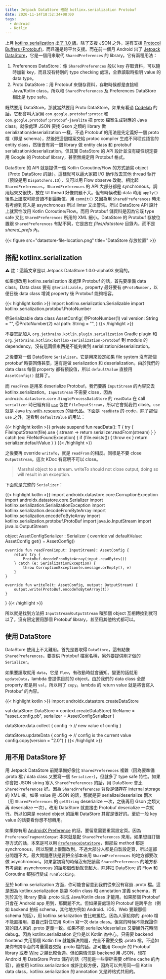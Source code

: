```yaml
---
title: Jetpack DataStore 搭配 kotlinx.serialization Protobuf
date: 2020-11-14T18:52:34+08:00
tags:
  - Android
  - Kotlin
---
```



上月 [kotlinx.serialization](https://github.com/Kotlin/kotlinx.serialization) [出了 1.0 版](https://blog.jetbrains.com/kotlin/2020/10/kotlinx-serialization-1-0-released/)。除了支援 JSON 之外，還有支援 [Protocol Buffers (Protobuf)](https://developers.google.com/protocol-buffers)，而且還是跨平台支援。而在前一個月 Android 出了 [Jetpack DataStore](https://developer.android.com/topic/libraries/architecture/datastore)，它是一個用來取代 `SharedPreferences` 的 library。它有兩種用法：

1. Preferences DataStore：像 `SharedPreferences` 般以 key 存取資料，可以隨時加新 key，而且沒有特別的 type checking 處理，全靠讀取時指明 value 的 data type。
2. Proto DataStore：用 Protobuf 來儲存資料，存取時候都是直接經 Java/Kotlin class，所以和 `SharedPreferences` 及 Preferences DataStore 相比是 type safe。

既然要用 DataStore，那就當然要用 Proto DataStore。如果有看過 [Codelab](https://developer.android.com/codelabs/android-proto-datastore) 的話，它都會叫大家用 `com.google.protobuf:protoc` 和 `com.google.protobuf:protobuf-javalite` 把 proto 檔案生成對應的 Java class。就像處理 JSON 要找 Gson 之類的 library 做 serialization/deserialization 一樣，不過 Protobuf 的用法是先定義好一個 proto 檔（即是 schema），然後把這個檔案交給 protoc compiler 生成不同程式語言的 entity class，然後會有另一個 library 做 entity class 和 protobuf serialization/deserialization。但其實 DataStore 的 API 設計並沒有硬性規定要用 Google 的 Protobuf library，甚至無規定用 Protobuf 格式。

<!-- more -->

DataStore 的 API 就是提供一個 Kotlin Coroutine/Flow 的方式讀寫 object（Proto DataStore 的話）。這樣就可以逼大家把 I/O 動作放去其他 thread 執行（預設是用 `Dispatchers.IO`），又可以用 Flow observe 改動。相比起 `SharedPreferences`，`SharedPreferences` 的 API 大部分都是 synchronous，調用起來又很快，放在 UI thread 好像問題不大。但有時候改動 data 時用 `apply()` 後馬上讀取可能會讀不到最新值，用 `commit()` 又因為用 `SharedPreferences` 時未有考慮到寫入是 asynchronous 所以 linter 又出警告。所以 DataStore API 設計上就索性改用 Kotlin Coroutine/Flow。而用 Protobuf 儲資料是因為它既 type safe 又比 `SharedPreferences` 所用的 XML 細小。DataStore 的 Protobuf 存放位置跟 `SharedPreferences` 有點不同，它是放在 *files/datastore* 目錄內，而不是 *shared_prefs* 內。

{{< figure src="datastore-file-location.png" title="DataStore 存放位置" >}}

## 搭配 kotlinx.serialization

⚠️ 註：這篇文章是以 Jetpack DataStore 1.0.0-alpha03 來寫的。

如果想改用 kotlinx.serialization 來處理 Protobuf 的話，首先要準備 data class。Data class 要有 `@Serializable`，property 最好要有 `@ProtoNumber`，以便日後 data class 增減 property 後 Protobuf 能夠相容。

{{< highlight kotlin >}}
import kotlinx.serialization.Serializable
import kotlinx.serialization.protobuf.ProtoNumber

@Serializable
data class AssetConfig(
    @ProtoNumber(1) val version: String = "",
    @ProtoNumber(2) val path: String = "",
)
{{< /highlight >}}

不要忘記加入 `org.jetbrains.kotlin.plugin.serialization` Gradle plugin 和 `org.jetbrains.kotlinx:kotlinx-serialization-protobuf` 到 module 的 dependency。沒有這兩個東西是不能夠做到 serialization/deserialization。

之後要寫一個 DataStore `Serializer`。它是用來設定如果 file system 沒有那個 protobuf 時要回傳甚麼，還有是做 serialization 和 deserialization。由於我們的 data class 每個 property 都有預設值，所以 `defaultValue` 直接用 `AssetConfig()` 就算了。

而 `readFrom` 是用來 deserialize Protobuf。我們要將 `InputStream` 的內容交去 kotlinx.serialization。`InputStream` 不需要 close，因為 `androidx.datastore.core.SingleProcessDataStore` 的 `readData` 在 call `serializer` 時已經有用 [`use`](https://kotlinlang.org/api/latest/jvm/stdlib/kotlin.io/use.html) 包住 `FileInputStream`，所以它會幫我們 close。`use` 就是 Java [try-with-resources](https://docs.oracle.com/javase/tutorial/essential/exceptions/tryResourceClose.html) 的替代品。下面是 `readData` 的 code，除了那個 `use` 之外，還看到 `defaultValue` 的用法：

{{< highlight kotlin >}}
private suspend fun readData(): T {
    try {
        FileInputStream(file).use { stream ->
            return serializer.readFrom(stream)
        }
    } catch (ex: FileNotFoundException) {
        if (file.exists()) {
            throw ex
        }
        return serializer.defaultValue
    }
}
{{< /highlight >}}

之後要再 override `writeTo`，就是 `readFrom` 的相反。同樣是不要 close `OutputStream`。這次 KDoc 有寫明不可以 close。

> Marshal object to a stream. writeTo should not close output, doing so will result in an exception.

下面就是完整的 `Serializer`：

{{< highlight kotlin >}}
import androidx.datastore.core.CorruptionException
import androidx.datastore.core.Serializer
import kotlinx.serialization.SerializationException
import kotlinx.serialization.decodeFromByteArray
import kotlinx.serialization.encodeToByteArray
import kotlinx.serialization.protobuf.ProtoBuf
import java.io.InputStream
import java.io.OutputStream

object AssetConfigSerializer : Serializer<AssetConfig> {
    override val defaultValue: AssetConfig
        get() = AssetConfig()

    override fun readFrom(input: InputStream): AssetConfig {
        return try {
            ProtoBuf.decodeFromByteArray(input.readBytes())
        } catch (e: SerializationException) {
            throw CorruptionException(e.message.orEmpty(), e)
        }
    }

    override fun writeTo(t: AssetConfig, output: OutputStream) {
        output.write(ProtoBuf.encodeToByteArray(t))
    }
}
{{< /highlight >}}

所以就是找到方法把 `InputStream`/`OutputStream` 和那個 object 互相轉換到就可以了，沒有限定要用那個 Protobuf library，甚至用其他格式都可以。

## 使用 DataStore

DataStore 使用上不太難用。首先是要取得 `DataStore`，這有點像 `SharedPreferences`，要提供 Protobuf 檔案名稱，另外要提供剛才做的 `Serializer`。

如果要讀取就用 `data`，它是 `Flow`，有改動時就會通知。變更的話就用 `updateData`，lambda 會提供目前的 object。由於我們的 data class 全部 property 都是用 `val`，所以用了 `copy`。lambda 的 return value 就是將會寫入 Protobuf 的內容。

{{< highlight kotlin >}}
import androidx.datastore.createDataStore

val dataStore: DataStore<AssetConfig> = context.createDataStore(
    fileName = "asset_config.pb",
    serializer = AssetConfigSerializer
)

dataStore.data.collect { config ->
    // new value of config
}

dataStore.updateData { config ->
    // config is the current value
    config.copy(version = "2.0")
}
{{< /highlight >}}

## 用不用 DataStore 好

用 Jetpack DataStore 前期準備好像比 `SharedPreferences` 複雜（因為要準備 .proto 檔 / data class 又要寫一個 `Serializer`），但就多了 type safe 特性。如果你會把 JSON string 塞入 `SharedPreferences` 的話，用 DataStore 會比 `SharedPreferences` 好。因為 `SharedPreferences` 背後是儲存在 internal storage 的 XML 檔。如果 value 是 JSON 的話，那就是要 serialize/deserialize 兩次（用 `SharedPreferences` 的 `getString` deserialize 一次，之後再用 Gson 之類又再 deserialize 一次）。改用 DataStore 就直接由 Protobuf deserialize 一次就行。所以如果是 nested object 的話用 DataStore 其實是很好的。至於一般 key value 的話要看你想不想轉用。

如果你有用 [AndroidX Preference](https://developer.android.com/guide/topics/ui/settings) 的話，要留意需要重寫設定頁。因為 `PreferenceFragmentCompat` 本來就是配 `SharedPreferences` 來用，如果想自訂儲存方式的話，本來是可以用 [`PreferenceDataStore`](https://developer.android.com/guide/topics/ui/settings/use-saved-values#custom-data-store)，但那些 method 都是 synchronous，所以現實上很難改到。不過大部分人都是自製設定頁，所以這部分問題不大。最大問題應該是要把全部本來用 `SharedPreferences` 的地方都要改做 asynchronous。如果當初寫的時候沒有把讀寫 `SharedPreferences` 的地方都有考慮到 asynchronous 的話那個改動就會超大，除非把 DataStore 的 Flow 和 Coroutine 都強行變成 `runBlocking`。

至於 kotlinx.serialization 方面，你可能會留意到我們從來沒有寫過 .proto 檔。這是因為 kotlinx.serialization 是靠 Kotlin class 和 annotation 定義 schema，有別於其他 library 要由 .proto 生成 Java/Kotlin class 才能用。如果那個 Protobuf 只會在 Android app 用到，那問題不大。但如果要處理的 Protobuf 是跨平台（例如 backend 拍板 schema，其他地方例如 Android、iOS、Web 要跟那個 schema 的話），用 kotlinx.serialization 會比較尷尬。因為人家給你的 .proto 檔不能直接用，要自己對住它用 Kotlin 寫一次 data class。但寫的時候不能保證你寫的跟人家的 .proto 定義一致。如果不能 serialize/deserialize 又要額外花時間 debug。因為 kotlinx.serialization 定位是以 Kotlin 為中心，只需要 backend frontend 共用那個 Kotlin file 就能解決問題，完全不需要交換 .proto 檔。不過如果你有跨平台的考量需要交換 .proto 檔的話，那可能用 Google 的 Protobuf library 或者 [Wire](https://square.github.io/wire/) 之類比較合適。但如果情況是 backend 用 JSON，想在 Android 用 DataStore Proto 儲存的話（可能是一些零碎需要 offline cache 的內容），直接用 kotlinx.serialization 或許比較方便，因為可以共用同一個 Kotlin data class，kotlinx.serialization 的 annotation 又是跨格式共用的。
